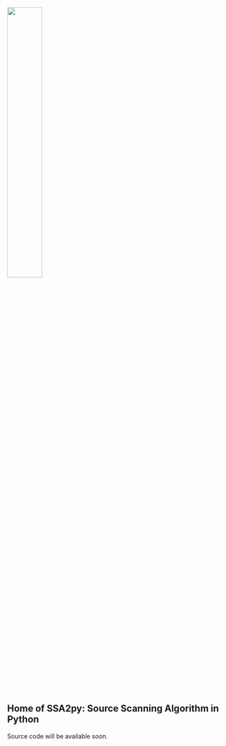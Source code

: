 <a href="https://github.com/ifountoul/SSA2py">
<img src="https://github.com/ifountoul/SSA2py/blob/main/logo.jpg" width="40%"/>
</a>
<br/><br/>

## Home of SSA2py: Source Scanning Algorithm in Python
Source code will be available soon.

<!-- SSA2py: Source Scanning Algorithm in Python -->
